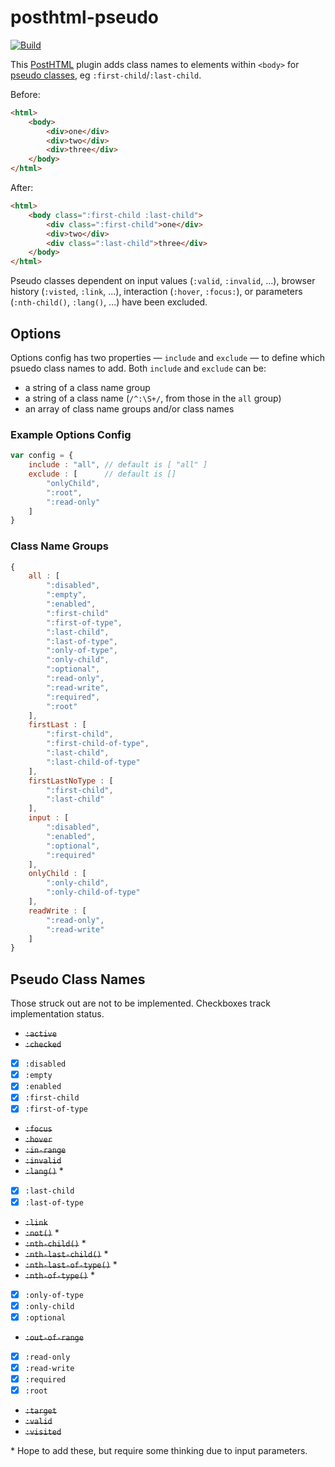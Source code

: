 # posthtml-pseudo

[![Build][build]][build-badge]

This [PostHTML](https://github.com/posthtml/posthtml) plugin adds class names to elements within `<body>` for [pseudo classes](https://developer.mozilla.org/en-US/docs/Web/CSS/Pseudo-classes), eg `:first-child`/`:last-child`.

Before:
```html
<html>
    <body>
        <div>one</div>
        <div>two</div>
        <div>three</div>
    </body>
</html>
```

After:
```html
<html>
    <body class=":first-child :last-child">
        <div class=":first-child">one</div>
        <div>two</div>
        <div class=":last-child">three</div>
    </body>
</html>
```

Pseudo classes dependent on input values (`:valid`, `:invalid`, ...), browser history (`:visted`, `:link`, ...), interaction (`:hover`, `:focus:`), or parameters (`:nth-child()`, `:lang()`, ...) have been excluded.

## Options

Options config has two properties &mdash; `include` and `exclude` &mdash; to define which psuedo class names to add. Both `include` and `exclude` can be:

- a string of a class name group
- a string of a class name (`/^:\S+/`, from those in the `all` group)
- an array of class name groups and/or class names

### Example Options Config

```js
var config = {
    include : "all", // default is [ "all" ]
    exclude : [      // default is []
        "onlyChild",
        ":root",
        ":read-only"
    ]
}
```

### Class Name Groups

```js
{
    all : [
        ":disabled",
        ":empty",
        ":enabled",
        ":first-child"
        ":first-of-type",
        ":last-child",
        ":last-of-type",
        ":only-of-type",
        ":only-child",
        ":optional",
        ":read-only",
        ":read-write",
        ":required",
        ":root"
    ],
    firstLast : [
        ":first-child",
        ":first-child-of-type",
        ":last-child",
        ":last-child-of-type"
    ],
    firstLastNoType : [
        ":first-child",
        ":last-child"
    ],
    input : [
        ":disabled",
        ":enabled",
        ":optional",
        ":required"
    ],
    onlyChild : [
        ":only-child",
        ":only-child-of-type"
    ],
    readWrite : [
        ":read-only",
        ":read-write"
    ]
}
```

## Pseudo Class Names

Those struck out are not to be implemented. Checkboxes track implementation status.

- ~~`:active`~~
- ~~`:checked`~~
- [X] `:disabled`
- [X] `:empty`
- [X] `:enabled`
- [X] `:first-child`
- [X] `:first-of-type`
- ~~`:focus`~~
- ~~`:hover`~~
- ~~`:in-range`~~
- ~~`:invalid`~~
- ~~`:lang()`~~ *
- [X] `:last-child`
- [X] `:last-of-type`
- ~~`:link`~~
- ~~`:not()`~~ *
- ~~`:nth-child()`~~ *
- ~~`:nth-last-child()`~~ *
- ~~`:nth-last-of-type()`~~ *
- ~~`:nth-of-type()`~~ *
- [X] `:only-of-type`
- [X] `:only-child`
- [X] `:optional`
- ~~`:out-of-range`~~
- [X] `:read-only`
- [X] `:read-write`
- [X] `:required`
- [X] `:root`
- ~~`:target`~~
- ~~`:valid`~~
- ~~`:visited`~~

\* Hope to add these, but require some thinking due to input parameters.

[build]: https://travis-ci.org/kevinkace/posthtml-pseudo.svg?branch=master
[build-badge]: https://travis-ci.org/kevinkace/posthtml-pseudo